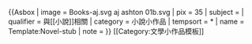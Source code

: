 {{Asbox
| image     = Books-aj.svg aj ashton 01b.svg
| pix       = 35
| subject   = 
| qualifier = 與[[小說]]相關
| category  = 小說小作品
| tempsort  = *
| name      = Template:Novel-stub
| note =
}}<noinclude>
[[Category:文學小作品模板]]
</noinclude>